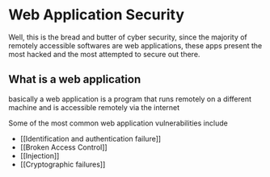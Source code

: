 # Web Application Security 
Well, this is the bread and butter of cyber security, since the majority of remotely accessible softwares are web applications, these apps present the most hacked and the most attempted to secure out there.

## What is a web application
basically a web application is a program that runs remotely on a different machine and is accessible remotely via the internet

Some of the most common web application vulnerabilities include
- [[Identification and authentication failure]]
- [[Broken Access Control]]
- [[Injection]]
- [[Cryptographic failures]]